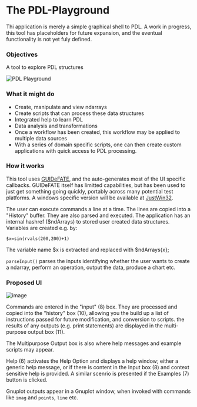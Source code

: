 # The PDL-Playground

Thi application is merely a simple graphical shell to PDL. A work in progress, this tool has placeholders
for future expansion, and the eventual functionality is not yet fuly defined. 

### Objectives

A tool to explore PDL structures

![PDL Playground](https://github.com/saiftynet/PDL-Playground/assets/34284663/b30d057a-e0cb-40b3-9342-316644c14965)

### What it might do

* Create, manipulate and view ndarrays
* Create scripts that can process these data structures
* Integrated help to learn PDL
* Data analysis and transformations
* Once a workflow has been created, this workflow may be applied to multiple data sources
* With a series of domain specific scripts, one can then create custom applications with quick access to PDL processing.

### How it works

This tool uses [GUIDeFATE](https://github.com/saiftynet/GUIDeFATE), and the auto-generates most of the UI specific callbacks.  GUIDeFATE itself has limitted capabilities, but has been used to just get something going quickly, portably across many potential test platforms. A windows specific version will be available at [JustWin32](https://github.com/saiftynet/JustWin32).

The user can execute commands a line at a time.  The lines are copied into a "History" buffer.
They are also parsed and executed. The application has an internal hashref ($ndArrays) to stored user created
data structures.  Variables are created e.g. by:

`$x=sin(rvals(200,200)+1)`

The variable name $x is extracted and replaced with $ndArrays{x};

`parseInput()` parses the inputs identifying whether the user wants to create a ndarray, perform an operation,
output the data, produce a chart etc. 

### Proposed UI

![image](https://github.com/saiftynet/PDL-Playground/assets/34284663/6fff4fbe-6df1-4908-87fb-a70b49abd227)


Commands are entered in the "input" (8) box. They are processed and copied into the "history" box (10), allowing you the build up a list of instructions passed for future modification, and conversion to scripts.  the results of any outputs (e.g. print statements) are displayed in the multi-purpose output box (11).

The Multipurpose Output box is also where help messages and example scripts may appear. 

Help (6) activates the Help Option and displays a help window; either a generic help message, or if there is content in the Input box (8) and context sensitive help is provided. A similar scenrio is presented if the Examples (7) button is clicked.

Gnuplot outputs appear in a Gnuplot window, when invoked with commands like `imag` and `points`, `line` etc.
